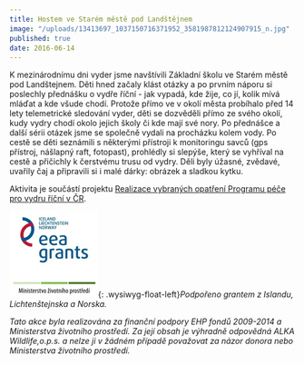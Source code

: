 ```yaml
---
title: Hostem ve Starém městě pod Landštějnem
image: "/uploads/13413697_1037150716371952_3581987812124907915_n.jpg"
published: true
date: 2016-06-14
---
```

K mezinárodnímu dni vyder jsme navštívili Základní školu ve Starém městě
pod Landštejnem. Děti hned začaly klást otázky a po prvním náporu si
poslechly přednášku o vydře říční - jak vypadá, kde žije, co jí, kolik
mívá mláďat a kde všude chodí. Protože přímo ve v okolí města probíhalo
před 14 lety telemetrické sledování vyder, děti se dozvěděli přímo ze
svého okolí, kudy vydry chodí okolo jejich školy či kde mají své nory.
Po přednášce a další sérii otázek jsme se společně vydali na procházku
kolem vody. Po cestě se děti seznámili s některými přístroji k
monitoringu savců (gps přístroj, nášlapný raft, fotopast), prohlédly si
slepýše, který se vyhříval na cestě a přičichly k čerstvému trusu od
vydry. Děli byly úžasné, zvědavé, uvařily čaj a připravili si i malé
dárky: obrázek a sladkou kytku.

Aktivita je součástí projektu
[Realizace vybraných opatření Programu péče pro vydru říční v ČR][1].

![](/uploads/loga_mgs_stojato_mm.jpg){: .wysiwyg-float-left}*Podpořeno
grantem z Islandu, Lichtenštejnska a Norska.*

*Tato akce byla realizována za finanční podpory EHP fondů 2009-2014 a
Ministerstva životního prostředí. Za její obsah je výhradně odpovědná
ALKA Wildlife,o.p.s. a nelze ji v žádném případě považovat za názor
donora nebo Ministerstva životního prostředí.*


[1]: http://www.vydryonline.cz/o-nas/projekt

